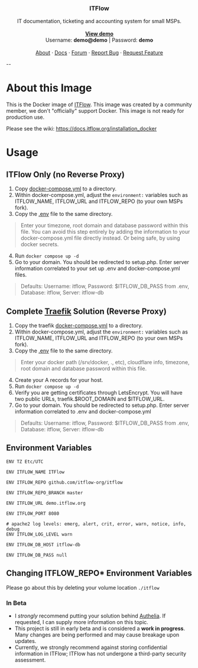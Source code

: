 <div align="center">

  <h3 align="center">ITFlow</h3>

  <p align="center">
    IT documentation, ticketing and accounting system for small MSPs.
    <br />
    <br />
    <a href="https://demo.itflow.org"><strong>View demo</strong></a>
    <br />
    Username: <b>demo@demo</b> | Password: <b>demo</b>
    <br />
    <br />
    <a href="https://itflow.org/#about">About</a>
    ·
    <a href="https://docs.itflow.org">Docs</a>
    ·
    <a href="https://forum.itflow.org/">Forum</a>
    ·
    <a href="https://forum.itflow.org/t/bug">Report Bug</a>
    ·
    <a href="https://forum.itflow.org/t/features">Request Feature</a>
  </p>
</div>

--

# About this Image
This is the Docker image of [ITFlow](https://github.com/itflow-org/itflow). This image was created by a community member, we don't "officially" support Docker. This image is not ready for production use. 

Please see the wiki: https://docs.itflow.org/installation_docker

# Usage
## ITFlow Only (no Reverse Proxy) 
1. Copy [docker-compose.yml](https://raw.githubusercontent.com/itflow-org/itflow-docker/main/docker-compose.yml) to a directory.
2. Within docker-compose.yml, adjust the ```environment:``` variables such as ITFLOW_NAME, ITFLOW_URL and ITFLOW_REPO (to your own MSPs fork).
3. Copy the [.env](https://raw.githubusercontent.com/itflow-org/itflow-docker/main/.env) file to the same directory.
> Enter your timezone, root domain and database password within this file. You can avoid this step entirely by adding the information to your docker-compose.yml file directly instead. Or being safe, by using docker secrets.
4. Run ```docker compose up -d```
5. Go to your domain. You should be redirected to setup.php. Enter server information correlated to your set up .env and docker-compose.yml files.
> Defaults:  Username: itflow, Password: $ITFLOW_DB_PASS from .env, Database: itflow, Server: itflow-db 

## Complete [Traefik](https://doc.traefik.io/traefik/getting-started/quick-start/) Solution (Reverse Proxy)
1. Copy the traefik [docker-compose.yml](https://raw.githubusercontent.com/itflow-org/itflow-docker/main/traefik-complete/docker-compose.yml) to a directory.
2. Within docker-compose.yml, adjust the ```environment:``` variables such as ITFLOW_NAME, ITFLOW_URL and ITFLOW_REPO (to your own MSPs fork).
3. Copy the [.env](https://raw.githubusercontent.com/itflow-org/itflow-docker/main/traefik-complete/.env) file to the same directory. 
> Enter your docker path (/srv/docker, ., etc), cloudflare info, timezone, root domain and database password within this file.
4. Create your A records for your host. 
5. Run ```docker compose up -d```
6. Verify you are getting certificates through LetsEncrypt. You will have two public URLs, traefik.$ROOT_DOMAIN and $ITFLOW_URL. 
7. Go to your domain. You should be redirected to setup.php. Enter server information correlated to .env and docker-compose.yml
> Defaults:  Username: itflow, Password: $ITFLOW_DB_PASS from .env, Database: itflow, Server: itflow-db



## Environment Variables
```
ENV TZ Etc/UTC

ENV ITFLOW_NAME ITFlow

ENV ITFLOW_REPO github.com/itflow-org/itflow

ENV ITFLOW_REPO_BRANCH master

ENV ITFLOW_URL demo.itflow.org

ENV ITFLOW_PORT 8080

# apache2 log levels: emerg, alert, crit, error, warn, notice, info, debug
ENV ITFLOW_LOG_LEVEL warn

ENV ITFLOW_DB_HOST itflow-db

ENV ITFLOW_DB_PASS null
```

## Changing ITFLOW_REPO* Environment Variables
Please go about this by deleting your volume location ```./itflow``` 

### In Beta
* I *strongly* recommend putting your solution behind [Authelia](https://www.authelia.com/). If requested, I can supply more information on this topic. 
* This project is still in early beta and is considered a **work in progress**.  Many changes are being performed and may cause breakage upon updates. 
* Currently, we strongly recommend against storing confidential information in ITFlow; ITFlow has not undergone a third-party security assessment.
